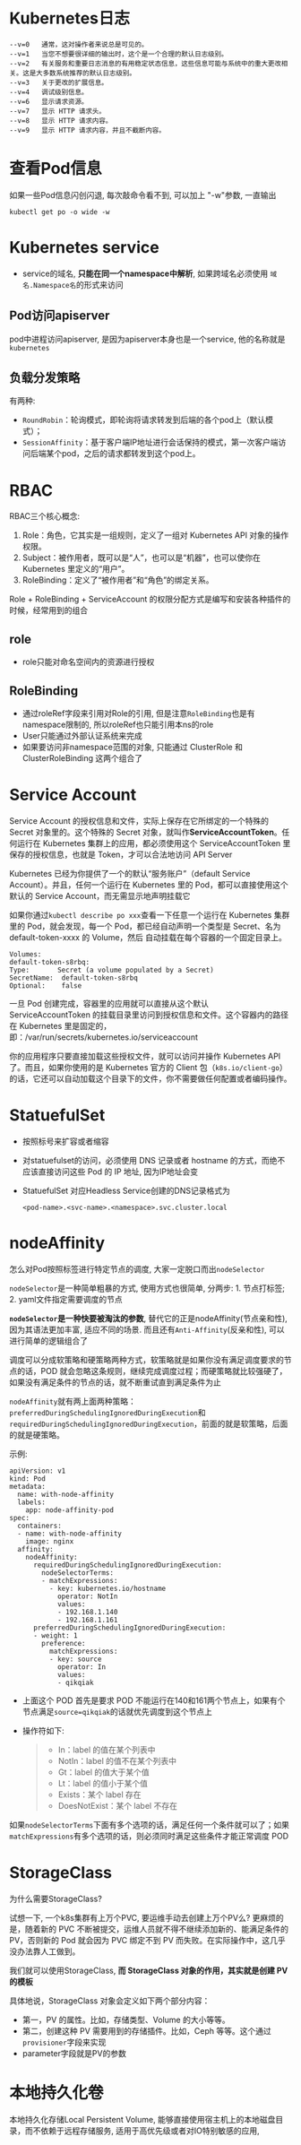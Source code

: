 # Kubernetes日志



```
--v=0	通常，这对操作者来说总是可见的。
--v=1	当您不想要很详细的输出时，这个是一个合理的默认日志级别。
--v=2	有关服务和重要日志消息的有用稳定状态信息，这些信息可能与系统中的重大更改相关。这是大多数系统推荐的默认日志级别。
--v=3	关于更改的扩展信息。
--v=4	调试级别信息。
--v=6	显示请求资源。
--v=7	显示 HTTP 请求头。
--v=8	显示 HTTP 请求内容。
--v=9	显示 HTTP 请求内容，并且不截断内容。
```

# 查看Pod信息

如果一些Pod信息闪创闪退, 每次敲命令看不到, 可以加上 "-w"参数, 一直输出

```
kubectl get po -o wide -w
```


# Kubernetes service

- service的域名, **只能在同一个namespace中解析**, 如果跨域名必须使用 `域名.Namespace名`的形式来访问

## Pod访问apiserver

pod中进程访问apiserver, 是因为apiserver本身也是一个service, 他的名称就是`kubernetes`

## 负载分发策略

有两种: 

- `RoundRobin`：轮询模式，即轮询将请求转发到后端的各个pod上（默认模式）；
- `SessionAffinity`：基于客户端IP地址进行会话保持的模式，第一次客户端访问后端某个pod，之后的请求都转发到这个pod上。

# RBAC

RBAC三个核心概念: 

1. Role：角色，它其实是一组规则，定义了一组对 Kubernetes API 对象的操作权限。
2. Subject：被作用者，既可以是“人”，也可以是“机器”，也可以使你在 Kubernetes 里定义的“用户”。
3. RoleBinding：定义了“被作用者”和“角色”的绑定关系。

Role + RoleBinding + ServiceAccount 的权限分配方式是编写和安装各种插件的时候，经常用到的组合

## role

- role只能对命名空间内的资源进行授权

## RoleBinding

- 通过roleRef字段来引用对Role的引用, 但是注意`RoleBinding`也是有namespace限制的, 所以roleRef也只能引用本ns的role
- User只能通过外部认证系统来完成
- 如果要访问非namespace范围的对象, 只能通过 ClusterRole 和 ClusterRoleBinding 这两个组合了

# Service Account

Service Account 的授权信息和文件，实际上保存在它所绑定的一个特殊的 Secret 对象里的。这个特殊的 Secret 对象，就叫作**ServiceAccountToken**。任何运行在 Kubernetes 集群上的应用，都必须使用这个 ServiceAccountToken 里保存的授权信息，也就是 Token，才可以合法地访问 API Server

Kubernetes 已经为你提供了一个的默认“服务账户”（default Service Account）。并且，任何一个运行在 Kubernetes 里的 Pod，都可以直接使用这个默认的 Service Account，而无需显示地声明挂载它

如果你通过`kubectl describe po xxx`查看一下任意一个运行在 Kubernetes 集群里的 Pod，就会发现，每一个 Pod，都已经自动声明一个类型是 Secret、名为 default-token-xxxx 的 Volume，然后 自动挂载在每个容器的一个固定目录上。

```
Volumes:
default-token-s8rbq:
Type:       Secret (a volume populated by a Secret)
SecretName:  default-token-s8rbq
Optional:    false
```

一旦 Pod 创建完成，容器里的应用就可以直接从这个默认 ServiceAccountToken 的挂载目录里访问到授权信息和文件。这个容器内的路径在 Kubernetes 里是固定的，即：/var/run/secrets/kubernetes.io/serviceaccount

你的应用程序只要直接加载这些授权文件，就可以访问并操作 Kubernetes API 了。而且，如果你使用的是 Kubernetes 官方的 Client 包（`k8s.io/client-go`）的话，它还可以自动加载这个目录下的文件，你不需要做任何配置或者编码操作。



# StatuefulSet

- 按照标号来扩容或者缩容

- 对statuefulset的访问，必须使用 DNS 记录或者 hostname 的方式，而绝不应该直接访问这些 Pod 的 IP 地址, 因为IP地址会变

- StatuefulSet 对应Headless Service创建的DNS记录格式为

  ```
  <pod-name>.<svc-name>.<namespace>.svc.cluster.local
  ```



# nodeAffinity

怎么对Pod按照标签进行特定节点的调度, 大家一定脱口而出`nodeSelector`

`nodeSelector`是一种简单粗暴的方式, 使用方式也很简单, 分两步: 1. 节点打标签; 2. yaml文件指定需要调度的节点

**`nodeSelector`是一种快要被淘汰的参数**, 替代它的正是nodeAffinity(节点亲和性), 因为其语法更加丰富, 适应不同的场景. 而且还有`Anti-Affinity`(反亲和性), 可以进行简单的逻辑组合了

调度可以分成软策略和硬策略两种方式，软策略就是如果你没有满足调度要求的节点的话，POD 就会忽略这条规则，继续完成调度过程；而硬策略就比较强硬了，如果没有满足条件的节点的话，就不断重试直到满足条件为止

`nodeAffinity`就有两上面两种策略：`preferredDuringSchedulingIgnoredDuringExecution`和`requiredDuringSchedulingIgnoredDuringExecution`，前面的就是软策略，后面的就是硬策略。

示例:

```
apiVersion: v1
kind: Pod
metadata:
  name: with-node-affinity
  labels:
    app: node-affinity-pod
spec:
  containers:
  - name: with-node-affinity
    image: nginx
  affinity:
    nodeAffinity:
      requiredDuringSchedulingIgnoredDuringExecution:
        nodeSelectorTerms:
        - matchExpressions:
          - key: kubernetes.io/hostname
            operator: NotIn
            values:
            - 192.168.1.140
            - 192.168.1.161
      preferredDuringSchedulingIgnoredDuringExecution:
      - weight: 1
        preference:
          matchExpressions:
          - key: source
            operator: In
            values:
            - qikqiak
```

- 上面这个 POD 首先是要求 POD 不能运行在140和161两个节点上，如果有个节点满足`source=qikqiak`的话就优先调度到这个节点上

- 操作符如下:

  > - In：label 的值在某个列表中
  > - NotIn：label 的值不在某个列表中
  > - Gt：label 的值大于某个值
  > - Lt：label 的值小于某个值
  > - Exists：某个 label 存在
  > - DoesNotExist：某个 label 不存在

如果`nodeSelectorTerms`下面有多个选项的话，满足任何一个条件就可以了；如果`matchExpressions`有多个选项的话，则必须同时满足这些条件才能正常调度 POD



# StorageClass

为什么需要StorageClass?

试想一下, 一个k8s集群有上万个PVC, 要运维手动去创建上万个PV么? 更麻烦的是，随着新的 PVC 不断被提交，运维人员就不得不继续添加新的、能满足条件的 PV，否则新的 Pod 就会因为 PVC 绑定不到 PV 而失败。在实际操作中，这几乎没办法靠人工做到。

我们就可以使用StorageClass, **而 StorageClass 对象的作用，其实就是创建 PV 的模板**

具体地说，StorageClass 对象会定义如下两个部分内容：

- 第一，PV 的属性。比如，存储类型、Volume 的大小等等。
- 第二，创建这种 PV 需要用到的存储插件。比如，Ceph 等等。这个通过`provisioner`字段来实现
- parameter字段就是PV的参数

# 本地持久化卷

本地持久化存储Local Persistent Volume, 能够直接使用宿主机上的本地磁盘目录，而不依赖于远程存储服务, 适用于高优先级或者对IO特别敏感的应用,

